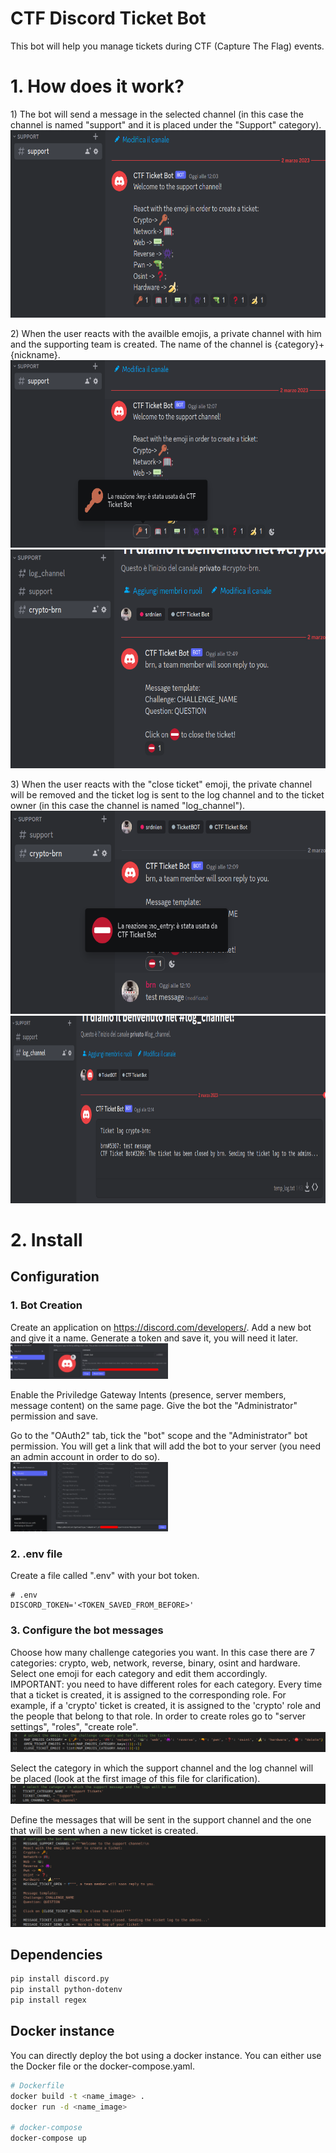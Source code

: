 # CTF Discord Ticket Bot
This bot will help you manage tickets during CTF (Capture The Flag) events.

# 1. How does it work?
1\) The bot will send a message in the selected channel (in this case the channel is named "support" and it is placed under the "Support" category).  
<img src="img/support_message.png" width="600" height="300">


2\) When the user reacts with the availble emojis, a private channel with him and the supporting team is created. The name of the channel is {category}+{nickname}.  
<img src="img/support_reaction.png" width="600" height="300">  
<img src="img/private_ticket.png" width="600" height="350">


3\) When the user reacts with the "close ticket" emoji, the private channel will be removed and the ticket log is sent to the log channel and to the ticket owner (in this case the channel is named "log_channel").  
<img src="img/close_ticket.png" width="600" height="325">  
<img src="img/ticket_log.png" width="800" height="300">

# 2. Install

## Configuration
### 1. Bot Creation
Create an application on https://discord.com/developers/. Add a new bot and give it a name. Generate a token and save it, you will need it later.  
<img src="img/bot_creation1.png" width="50%">  

Enable the Priviledge Gateway Intents (presence, server members, message content) on the same page. Give the bot the "Administrator" permission and save.  

Go to the "OAuth2" tab, tick the "bot" scope and the "Administrator" bot permission. You will get a link that will add the bot to your server (you need an admin account in order to do so).  
<img src="img/bot_creation2.png" width="50%">  

### 2. .env file
Create a file called ".env" with your bot token.  
```env
# .env
DISCORD_TOKEN='<TOKEN_SAVED_FROM_BEFORE>'
```

### 3. Configure the bot messages
Choose how many challenge categories you want. In this case there are 7 categories: crypto, web, network, reverse, binary, osint and hardware. Select one emoji for each category and edit them accordingly.  
IMPORTANT: you need to have different roles for each category. Every time that a ticket is created, it is assigned to the corresponding role. For example, if a 'crypto' ticket is created, it is assigned to the 'crypto' role and the people that belong to that role. In order to create roles go to "server settings", "roles", "create role".    
<img src="img/config_emoji.png">  

Select the category in which the support channel and the log channel will be placed (look at the first image of this file for clarification).  
<img src="img/config_category_channel.png">  

Define the messages that will be sent in the support channel and the one that will be sent when a new ticket is created.  
<img src="img/config_messages.png">  

## Dependencies
```bash
pip install discord.py
pip install python-dotenv
pip install regex
```

## Docker instance
You can directly deploy the bot using a docker instance. You can either use the Docker file or the docker-compose.yaml.  
```bash
# Dockerfile
docker build -t <name_image> .
docker run -d <name_image>

# docker-compose
docker-compose up
```